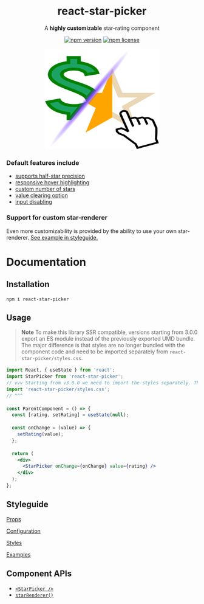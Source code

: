 <h1 align="center">react-star-picker</h1>
<div align="center">
  
A **highly customizable** star-rating component

[![npm version](https://img.shields.io/npm/v/react-star-picker.svg)](https://www.npmjs.com/package/react-star-picker)
[![npm license](https://img.shields.io/npm/l/react-star-picker.svg)](https://github.com/mmkari/react-star-picker/blob/master/LICENSE)

<img src="https://raw.githubusercontent.com/mmkari/react-star-picker/master/docs/images/star_picker_icon.svg" width=300 height=265 />
</div>

### Default features include

- [supports half-star precision](https://mmkari.github.io/react-star-picker/#/Props/halfStars)
- [responsive hover highlighting](https://mmkari.github.io/react-star-picker/#/Props/starRenderer)
- [custom number of stars](https://mmkari.github.io/react-star-picker/#/Props/numberStars)
- [value clearing option](https://mmkari.github.io/react-star-picker/#/Props/doubleTapResets)
- [input disabling](https://mmkari.github.io/react-star-picker/#/Props/disabled)

### Support for custom star-renderer

Even more customizability is provided by the ability to use your own star-renderer. [See example in styleguide.](https://mmkari.github.io/react-star-picker/#/Examples/Custom%20Renderer)

# Documentation

## Installation

```
npm i react-star-picker
```

## Usage

> **Note**
> To make this library SSR compatible, versions starting from 3.0.0 export an ES module instead of the previously exported UMD bundle. The major difference is that styles are no longer bundled with the component code and need to be imported separately from `react-star-picker/styles.css`.

```jsx
import React, { useState } from 'react';
import StarPicker from 'react-star-picker';
// vvv Starting from v3.0.0 we need to import the styles separately. This is best done in a wrapper component.
import 'react-star-picker/styles.css';
// ^^^

const ParentComponent = () => {
  const [rating, setRating] = useState(null);

  const onChange = (value) => {
    setRating(value);
  };

  return (
    <div>
      <StarPicker onChange={onChange} value={rating} />
    </div>
  );
};
```

## Styleguide

[Props](https://mmkari.github.io/react-star-picker/#/Props)

[Configuration](https://mmkari.github.io/react-star-picker/#/Documentation/Configuration)

[Styles](https://mmkari.github.io/react-star-picker/#/Documentation/Styles)

[Examples](https://mmkari.github.io/react-star-picker/#/Examples)

## Component APIs

- [`<StarPicker />`](/docs/components/StarPicker.md)
- [`starRenderer()`](/docs/components/StarRenderer.md)
